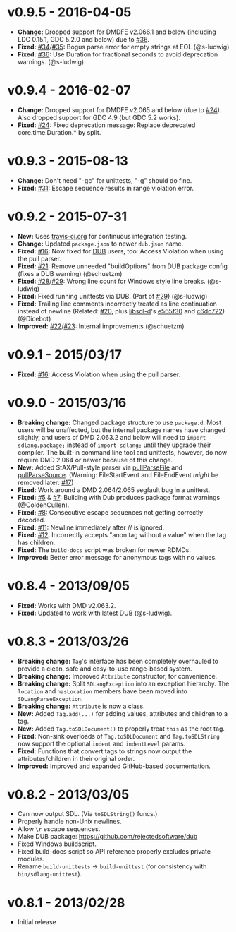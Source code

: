 v0.9.5 - 2016-04-05
=====================
- **Change:** Dropped support for DMDFE v2.066.1 and below (including LDC 0.15.1, GDC 5.2.0 and below) due to [#36](https://github.com/Abscissa/SDLang-D/pull/36).
- **Fixed:** [#34](https://github.com/Abscissa/SDLang-D/issues/34)/[#35](https://github.com/Abscissa/SDLang-D/pull/35): Bogus parse error for empty strings at EOL (@s-ludwig)
- **Fixed:** [#36](https://github.com/Abscissa/SDLang-D/pull/36): Use Duration for fractional seconds to avoid deprecation warnings. (@s-ludwig)

v0.9.4 - 2016-02-07
=====================
- **Change:** Dropped support for DMDFE v2.065 and below (due to [#24](https://github.com/Abscissa/SDLang-D/pull/24)). Also dropped support for GDC 4.9 (but GDC 5.2 works).
- **Fixed:** [#24](https://github.com/Abscissa/SDLang-D/pull/24): Fixed deprecation message: Replace deprecated core.time.Duration.* by split.

v0.9.3 - 2015-08-13
=====================
- **Change:** Don't need "-gc" for unittests, "-g" should do fine.
- **Fixed:** [#31](https://github.com/Abscissa/SDLang-D/issues/31): Escape sequence results in range violation error.

v0.9.2 - 2015-07-31
=====================
- **New:** Uses [travis-ci.org](https://travis-ci.org) for continuous integration testing.
- **Change:** Updated ```package.json``` to newer ```dub.json``` name.
- **Fixed:** [#16](https://github.com/Abscissa/SDLang-D/issues/16): Now fixed for [DUB](http://code.dlang.org/getting_started) users, too: Access Violation when using the pull parser.
- **Fixed:** [#21](https://github.com/Abscissa/SDLang-D/issues/21): Remove unneeded "buildOptions" from DUB package config (fixes a DUB warning) (@schuetzm)
- **Fixed:** [#28](https://github.com/Abscissa/SDLang-D/issues/28)/[#29](https://github.com/Abscissa/SDLang-D/issues/29): Wrong line count for Windows style line breaks. (@s-ludwig)
- **Fixed:** Fixed running unittests via DUB. (Part of [#29](https://github.com/Abscissa/SDLang-D/issues/29)) (@s-ludwig)
- **Fixed:** Trailing line comments incorrectly treated as line continuation instead of newline (Related: [#20](https://github.com/Abscissa/SDLang-D/issues/20), plus [libsdl-d](https://github.com/Dicebot/libsdl-d)'s [e565f30](https://github.com/Dicebot/libsdl-d/commit/e565f302a60585cd25a8443a0439c8aec18f2515) and [c6dc722](https://github.com/Dicebot/libsdl-d/commit/c6dc72284c93a8e42ec0d9db6803e226358d5022)) (@Dicebot)
- **Improved:** [#22](https://github.com/Abscissa/SDLang-D/issues/22)/[#23](https://github.com/Abscissa/SDLang-D/issues/23): Internal improvements (@schuetzm)

v0.9.1 - 2015/03/17
=====================
- **Fixed:** [#16](https://github.com/Abscissa/SDLang-D/issues/16): Access Violation when using the pull parser.

v0.9.0 - 2015/03/16
=====================
- **Breaking change:** Changed package structure to use ```package.d```. Most users will be unaffected, but the internal package names have changed slightly, and users of DMD 2.063.2 and below will need to ```import sdlang.package;``` instead of ```import sdlang;``` until they upgrade their compiler. The built-in command line tool and unittests, however, do now require DMD 2.064 or newer because of this change.
- **New:** Added StAX/Pull-style parser via [pullParseFile](http://semitwist.com/sdlang-d/sdlang/parser/pullParseFile.html) and  [pullParseSource](http://semitwist.com/sdlang-d/sdlang/parser/pullParseSource.html). (Warning: FileStartEvent and FileEndEvent *might* be removed later: [#17](https://github.com/Abscissa/SDLang-D/issues/17))
- **Fixed:** Work around a DMD 2.064/2.065 segfault bug in a unittest.
- **Fixed:** [#5](https://github.com/Abscissa/SDLang-D/issues/5) & [#7](https://github.com/Abscissa/SDLang-D/issues/7): Building with Dub produces package format warnings (@ColdenCullen).
- **Fixed:** [#8](https://github.com/Abscissa/SDLang-D/issues/8): Consecutive escape sequences not getting correctly decoded.
- **Fixed:** [#11](https://github.com/Abscissa/SDLang-D/issues/11): Newline immediately after // is ignored.
- **Fixed:** [#12](https://github.com/Abscissa/SDLang-D/issues/12): Incorrectly accepts "anon tag without a value" when the tag has children.
- **Fixed:** The ```build-docs``` script was broken for newer RDMDs.
- **Improved:** Better error message for anonymous tags with no values.

v0.8.4 - 2013/09/05
=====================
- **Fixed:** Works with DMD v2.063.2.
- **Fixed:** Updated to work with latest DUB (@s-ludwig).

v0.8.3 - 2013/03/26
=====================
- **Breaking change:** ```Tag```'s interface has been completely overhauled to provide a clean, safe and easy-to-use range-based system.
- **Breaking change:** Improved ```Attribute``` constructor, for convenience.
- **Breaking change:** Split ```SDLangException``` into an exception hierarchy. The ```location``` and ```hasLocation``` members have been moved into ```SDLangParseException```.
- **Breaking change:** ```Attribute``` is now a class.
- **New:** Added ```Tag.add(...)``` for adding values, attributes and children to a tag.
- **New:** Added ```Tag.toSDLDocument()``` to properly treat ```this``` as the root tag.
- **Fixed:** Non-sink overloads of ```Tag.toSDLDocument``` and ```Tag.toSDLString``` now support the optional ```indent``` and ```indentLevel``` params.
- **Fixed:** Functions that convert tags to strings now output the attributes/children in their original order.
- **Improved:** Improved and expanded GitHub-based documentation.

v0.8.2 - 2013/03/05
=====================
- Can now output SDL. (Via ```toSDLString()``` funcs.)
- Properly handle non-Unix newlines.
- Allow ```\r``` escape sequences.
- Make DUB package: <https://github.com/rejectedsoftware/dub>
- Fixed Windows buildscript.
- Fixed build-docs script so API reference properly excludes private modules.
- Rename ```build-unittests``` -> ```build-unittest``` (for consistency with ```bin/sdlang-unittest```).

v0.8.1 - 2013/02/28
=====================
- Initial release
